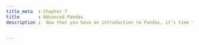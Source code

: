 ```yaml
---
title_meta  : Chapter 7
title       : Advanced Pandas
description :  Now that you have an introduction to Pandas, it’s time to go beyond the basics and get our hands dirty for real. Because there is far more to DataFrames than what you have seen in the first section.


---
```

